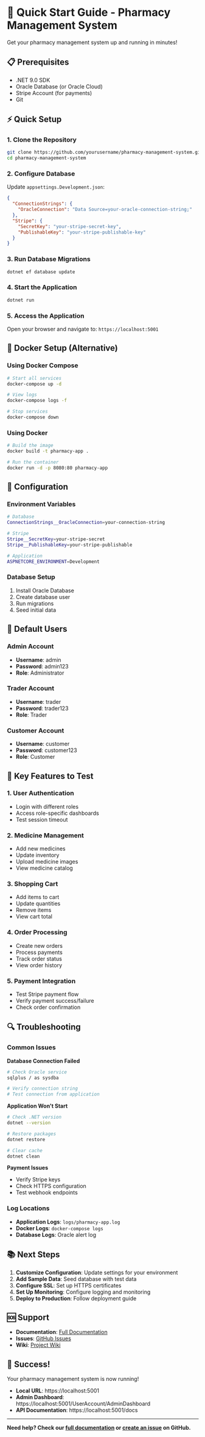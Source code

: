 # 🚀 Quick Start Guide - Pharmacy Management System

Get your pharmacy management system up and running in minutes!

## 📋 Prerequisites

- .NET 9.0 SDK
- Oracle Database (or Oracle Cloud)
- Stripe Account (for payments)
- Git

## ⚡ Quick Setup

### 1. Clone the Repository
```bash
git clone https://github.com/yourusername/pharmacy-management-system.git
cd pharmacy-management-system
```

### 2. Configure Database
Update `appsettings.Development.json`:
```json
{
  "ConnectionStrings": {
    "OracleConnection": "Data Source=your-oracle-connection-string;"
  },
  "Stripe": {
    "SecretKey": "your-stripe-secret-key",
    "PublishableKey": "your-stripe-publishable-key"
  }
}
```

### 3. Run Database Migrations
```bash
dotnet ef database update
```

### 4. Start the Application
```bash
dotnet run
```

### 5. Access the Application
Open your browser and navigate to: `https://localhost:5001`

## 🐳 Docker Setup (Alternative)

### Using Docker Compose
```bash
# Start all services
docker-compose up -d

# View logs
docker-compose logs -f

# Stop services
docker-compose down
```

### Using Docker
```bash
# Build the image
docker build -t pharmacy-app .

# Run the container
docker run -d -p 8080:80 pharmacy-app
```

## 🔧 Configuration

### Environment Variables
```bash
# Database
ConnectionStrings__OracleConnection=your-connection-string

# Stripe
Stripe__SecretKey=your-stripe-secret
Stripe__PublishableKey=your-stripe-publishable

# Application
ASPNETCORE_ENVIRONMENT=Development
```

### Database Setup
1. Install Oracle Database
2. Create database user
3. Run migrations
4. Seed initial data

## 📱 Default Users

### Admin Account
- **Username**: admin
- **Password**: admin123
- **Role**: Administrator

### Trader Account
- **Username**: trader
- **Password**: trader123
- **Role**: Trader

### Customer Account
- **Username**: customer
- **Password**: customer123
- **Role**: Customer

## 🎯 Key Features to Test

### 1. User Authentication
- Login with different roles
- Access role-specific dashboards
- Test session timeout

### 2. Medicine Management
- Add new medicines
- Update inventory
- Upload medicine images
- View medicine catalog

### 3. Shopping Cart
- Add items to cart
- Update quantities
- Remove items
- View cart total

### 4. Order Processing
- Create new orders
- Process payments
- Track order status
- View order history

### 5. Payment Integration
- Test Stripe payment flow
- Verify payment success/failure
- Check order confirmation

## 🔍 Troubleshooting

### Common Issues

**Database Connection Failed**
```bash
# Check Oracle service
sqlplus / as sysdba

# Verify connection string
# Test connection from application
```

**Application Won't Start**
```bash
# Check .NET version
dotnet --version

# Restore packages
dotnet restore

# Clear cache
dotnet clean
```

**Payment Issues**
- Verify Stripe keys
- Check HTTPS configuration
- Test webhook endpoints

### Log Locations
- **Application Logs**: `logs/pharmacy-app.log`
- **Docker Logs**: `docker-compose logs`
- **Database Logs**: Oracle alert log

## 📚 Next Steps

1. **Customize Configuration**: Update settings for your environment
2. **Add Sample Data**: Seed database with test data
3. **Configure SSL**: Set up HTTPS certificates
4. **Set Up Monitoring**: Configure logging and monitoring
5. **Deploy to Production**: Follow deployment guide

## 🆘 Support

- **Documentation**: [Full Documentation](docs/)
- **Issues**: [GitHub Issues](https://github.com/yourusername/pharmacy-management-system/issues)
- **Wiki**: [Project Wiki](https://github.com/yourusername/pharmacy-management-system/wiki)

## 🎉 Success!

Your pharmacy management system is now running! 

- **Local URL**: https://localhost:5001
- **Admin Dashboard**: https://localhost:5001/UserAccount/AdminDashboard
- **API Documentation**: https://localhost:5001/docs

---

**Need help? Check our [full documentation](docs/) or [create an issue](https://github.com/yourusername/pharmacy-management-system/issues) on GitHub.** 